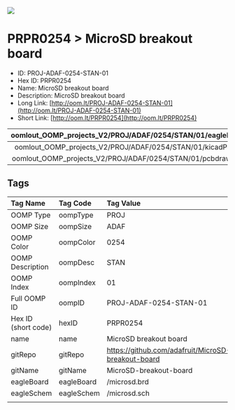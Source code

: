 


  
![][im]
# PRPR0254 > MicroSD breakout board

- ID: PROJ-ADAF-0254-STAN-01
- Hex ID: PRPR0254
- Name: MicroSD breakout board
- Description: MicroSD breakout board
- Long Link: [http://oom.lt/PROJ-ADAF-0254-STAN-01](http://oom.lt/PROJ-ADAF-0254-STAN-01)
- Short Link: [http://oom.lt/PRPR0254](http://oom.lt/PRPR0254)
  

|oomlout_OOMP_projects_V2/PROJ/ADAF/0254/STAN/01/eagleImage.png|oomlout_OOMP_projects_V2/PROJ/ADAF/0254/STAN/01/eagleSchemImage.png|oomlout_OOMP_projects_V2/PROJ/ADAF/0254/STAN/01/kicadPcb3dFront.png|oomlout_OOMP_projects_V2/PROJ/ADAF/0254/STAN/01/kicadPcb3dBack.png|
| :---: | :---: | :---: | :---: |
|oomlout_OOMP_projects_V2/PROJ/ADAF/0254/STAN/01/kicadPcb3d.png|oomlout_OOMP_projects_V2/PROJ/ADAF/0254/STAN/01/bomBack.png|oomlout_OOMP_projects_V2/PROJ/ADAF/0254/STAN/01/bomFront.png|oomlout_OOMP_projects_V2/PROJ/ADAF/0254/STAN/01/pcbdraw.svg|
|oomlout_OOMP_projects_V2/PROJ/ADAF/0254/STAN/01/pcbdrawBack.svg||||

## Tags
  

|Tag Name|Tag Code|Tag Value|
| :--- | :--- | :--- |
|OOMP Type|oompType|PROJ|
|OOMP Size|oompSize|ADAF|
|OOMP Color|oompColor|0254|
|OOMP Description|oompDesc|STAN|
|OOMP Index|oompIndex|01|
|Full OOMP ID|oompID|PROJ-ADAF-0254-STAN-01|
|Hex ID (short code)|hexID|PRPR0254|
|name|name|MicroSD breakout board|
|gitRepo|gitRepo|https://github.com/adafruit/MicroSD-breakout-board|
|gitName|gitName|MicroSD-breakout-board|
|eagleBoard|eagleBoard|/microsd.brd|
|eagleSchem|eagleSchem|/microsd.sch|
||||



[im]: PROJ/ADAF/0254/STAN/01/kicadPcb3d_450.png
